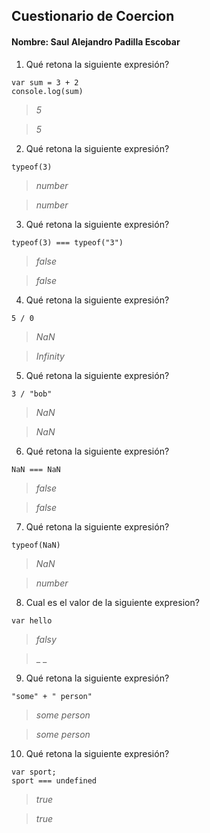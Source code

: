 ## Cuestionario de Coercion
#### Nombre:  Saul Alejandro Padilla Escobar

1. Qué retona la siguiente expresión?
```
var sum = 3 + 2
console.log(sum)
```

> _5_

> _5_

2. Qué retona la siguiente expresión?
```
typeof(3)
```

> _number_

> _number_

3. Qué retona la siguiente expresión?
```
typeof(3) === typeof("3")
```
> _false_

> _false_

4. Qué retona la siguiente expresión?
```
5 / 0
```

> _NaN_

> _Infinity_

5. Qué retona la siguiente expresión?
```
3 / "bob"
```

> _NaN_

> _NaN_

6. Qué retona la siguiente expresión?
```
NaN === NaN
```

> _false_

> _false_

7. Qué retona la siguiente expresión?
```
typeof(NaN)
```

> _NaN_

> _number_

8. Cual es el valor de la siguiente expresion?
```
var hello
```

> _falsy_

> _ _

9. Qué retona la siguiente expresión?
```
"some" + " person"
```

> _some person_

> _some person_

10. Qué retona la siguiente expresión?
```
var sport; 
sport === undefined
```

> _true_

> _true_


